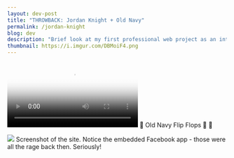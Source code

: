```yaml
---
layout: dev-post
title: "THROWBACK: Jordan Knight + Old Navy"
permalink: /jordan-knight
blog: dev
description: "Brief look at my first professional web project as an intern at CP+B circa 2012."
thumbnail: https://i.imgur.com/DBMoiF4.png
---
```


<!-- One of my favorite things about game programming is the accidental and emergent behavior that shows up as you're working a problem. With mechanics, this usually amounts to an unexpected bug and a funny post on Twitter. When working on visual code such as shaders, though, you stumble into a new territory: accidental generative art. -->

<video src="{{ site.baseurl }}/assets/videos/jordan-knight.mp4" controls poster="https://i.imgur.com/LFn8C1X.jpg"></video>
<label>🎵 Old Navy Flip Flops 👏 👏</label>

<!-- The term "generative art" typically reminds me of [Processing](https://processing.org/), a language and set of software used to programmatically create visual designs using primitive shapes, textures, etc. In this article, though, I'll be briefly examining a broken/inaccurate ray tracer as the source of our art - no `for` loops with repeating geometric shapes here.

In this post, I'll examine a handful of renderings I produced while working on a ray tracer of my own. I plan to post a technical overview of my renderer (with demo) in the near future. For now, let's take a quick look at how ray tracing actually works, and how it ties into our "art." -->


<img src="https://imgur.com/7GGBAmp.png" />
<label>Screenshot of the site. Notice the embedded Facebook app - those were all the rage back then. Seriously!</label>

